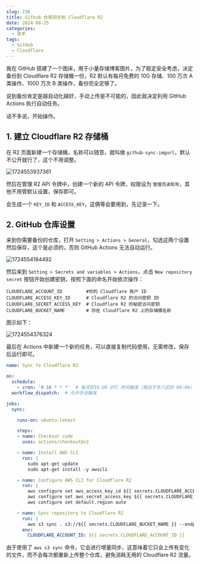 ```yaml
---
slug: 236
title: Github 仓库同步到 Cloudflare R2
date: 2024-08-25
categories: 
  - 技术
tags: 
  - GitHub
  - Cloudflare
---
```


我在 GitHub 搭建了一个图床，用于小量存储博客图片，为了稳定安全考虑，决定备份到 Cloudflare R2 存储桶一份，R2 默认有每月免费的 10G 存储、100 万次 A 类操作、1000 万次 B 类操作，备份完全足够了。

说到备份肯定是越自动化越好，手动上传是不可能的，因此我决定利用 GitHub Actions 执行自动任务。

话不多说，开始操作。

## 1. 建立 Cloudflare R2 存储桶

在 R2 页面新建一个存储桶，名称可以随意，就叫做 `github-sync-imgurl`，默认不公开就行了，这个不用调整。

![1724553937361](https://imgurl.zishu.me/2024/08/1724553937361.webp)

然后在管理 R2 API 令牌中，创建一个新的 API 令牌，权限设为 `管理员读和写`，其他不用管默认设置，保存即可。

会生成一个 `KEY_ID` 和 `ACCESS_KEY`，这俩等会要用到，先记录一下。

## 2. GitHub 仓库设置

来到你需要备份的仓库，打开 `Setting > Actions > General`，勾选这两个设置然后保存，这个是必须的，否则 GitHub Actions 无法自动运行。

![1724554184492](https://imgurl.zishu.me/2024/08/1724554184492.webp)

然后来到 `Setting > Secrets and variables > Actions`，点击 `New repository secret` 按钮开始创建密钥，按照下面的命名开始依次操作：

```shell
CLOUDFLARE_ACCOUNT_ID         #你的 Cloudflare 账户 ID
CLOUDFLARE_ACCESS_KEY_ID      # Cloudflare R2 的访问密钥 ID
CLOUDFLARE_SECRET_ACCESS_KEY  # Cloudflare R2 的秘密访问密钥
CLOUDFLARE_BUCKET_NAME        # 你在 Cloudflare R2 上的存储桶名称
```

图示如下：

![1724554376324](https://imgurl.zishu.me/2024/08/1724554376324.webp)

最后在 Actions 中新建一个新的任务，可以直接复制代码使用，无需修改，保存后运行即可。

```yml
name: Sync to Cloudflare R2

on:
  schedule:
    - cron: '0 16 * * *'  # 每天的16:00 UTC 时间触发（相当于东八区的 00:00）
  workflow_dispatch:  # 允许手动触发

jobs:
  sync:

    runs-on: ubuntu-latest

    steps:
    - name: Checkout code
      uses: actions/checkout@v2

    - name: Install AWS CLI
      run: |
        sudo apt-get update
        sudo apt-get install -y awscli

    - name: Configure AWS CLI for Cloudflare R2
      run: |
        aws configure set aws_access_key_id ${{ secrets.CLOUDFLARE_ACCESS_KEY_ID }}
        aws configure set aws_secret_access_key ${{ secrets.CLOUDFLARE_SECRET_ACCESS_KEY }}
        aws configure set default.region auto

    - name: Sync repository to Cloudflare R2
      run: |
        aws s3 sync . s3://${{ secrets.CLOUDFLARE_BUCKET_NAME }} --endpoint-url=https://${{ secrets.CLOUDFLARE_ACCOUNT_ID }}.r2.cloudflarestorage.com --delete --exclude ".git/*"
      env:
        CLOUDFLARE_ACCOUNT_ID: ${{ secrets.CLOUDFLARE_ACCOUNT_ID }}
```

由于使用了 `aws s3 sync` 命令，它会进行增量同步，这意味着它只会上传有变化的文件，而不会每次都重新上传整个仓库，避免消耗无用的 Cloudflare R2 流量。

